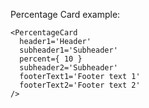 Percentage Card example:

    <PercentageCard
      header1='Header'
      subheader1='Subheader'
      percent={ 10 }
      subheader2='Subheader'
      footerText1='Footer text 1'
      footerText2='Footer text 2'
    />
